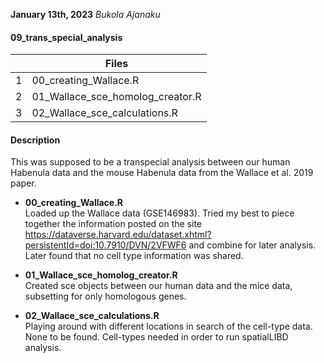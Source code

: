 **January 13th, 2023**
*Bukola Ajanaku*

#### 09_trans_special_analysis #### 

|   |       Files     |
|---| --------------- |
| 1 | 00_creating_Wallace.R |
| 2 | 01_Wallace_sce_homolog_creator.R | 
| 3 | 02_Wallace_sce_calculations.R | 


#### Description ####       
This was supposed to be a transpecial analysis between our human Habenula data and the mouse Habenula data from the Wallace et al. 2019 paper.

- **00_creating_Wallace.R**     
Loaded up the Wallace data (GSE146983). Tried my best to piece together the information posted on 
the site https://dataverse.harvard.edu/dataset.xhtml?persistentId=doi:10.7910/DVN/2VFWF6 and combine for later analysis. Later found that no cell type information was shared.

- **01_Wallace_sce_homolog_creator.R**  
Created sce objects between our human data and the mice data, subsetting for only homologous genes.

- **02_Wallace_sce_calculations.R**         
Playing around with different locations in search of the cell-type data. None to be found. Cell-types needed in order to run spatialLIBD analysis.
